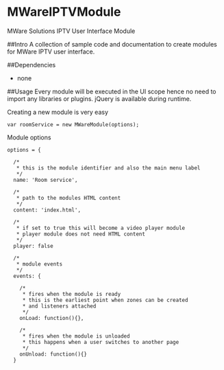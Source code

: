 # MWareIPTVModule
MWare Solutions IPTV User Interface Module

##Intro
A collection of sample code and documentation to create modules for MWare IPTV user interface.

##Dependencies
* none

##Usage
Every module will be executed in the UI scope hence no need to import any libraries or plugins. jQuery is available during runtime.

Creating a new module is very easy

    var roomService = new MWareModule(options);

Module options

    options = {
    
      /*
       * this is the module identifier and also the main menu label
       */
      name: 'Room service',
      
      /*
       * path to the modules HTML content 
       */
      content: 'index.html',
      
      /*
       * if set to true this will become a video player module
       * player module does not need HTML content
       */
      player: false
      
      /*
       * module events
       */
      events: {
      
        /*
         * fires when the module is ready
         * this is the earliest point when zones can be created
         * and listeners attached
         */
        onLoad: function(){},
        
        /*
         * fires when the module is unloaded
         * this happens when a user switches to another page
         */
        onUnload: function(){}
      }
